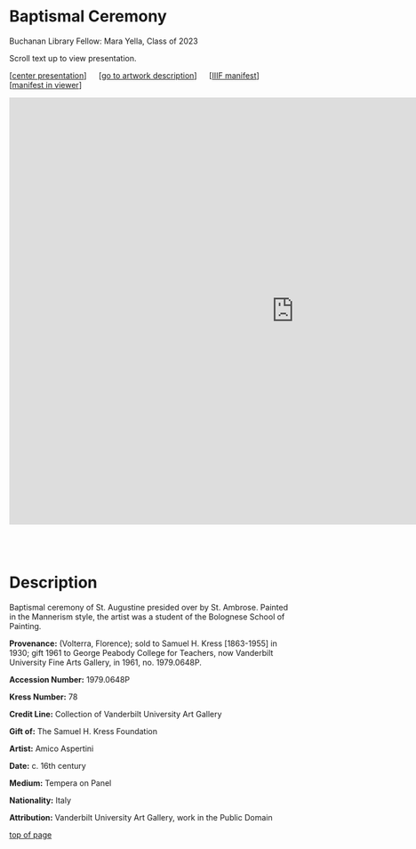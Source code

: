 # Baptismal Ceremony

Buchanan Library Fellow: Mara Yella, Class of 2023

Scroll text up to view presentation.

\[[center presentation](#viewer)\] &emsp; \[[go to artwork description](#description)\] &emsp; \[<a href="https://iiif-manifest.library.vanderbilt.edu/gallery/1979/1979.0648P.json" target="_blank">IIIF manifest</a>\] &emsp; \[<a href="https://ncsu-libraries.github.io/annona/tools/#/display?url=https%3A%2F%2Fiiif-manifest.library.vanderbilt.edu%2Fgallery%2F1979%2F1979.0648P.json&viewtype=iiif-storyboard&manifesturl=&settings=%7B%22fullpage%22%3Atrue%7D" target="_blank">manifest in viewer</a>\]

<iframe id="viewer" src="https://www.exhibit.so/exhibits/IVf1ENelbpznAoCZnwyZ?embedded=true" width="1024" height="768" allowfullscreen allow="autoplay" frameborder="0"></iframe>

<br/><br/>

# Description

Baptismal ceremony of St. Augustine​ presided over by St. Ambrose. Painted in the Mannerism style, the artist was a student of the Bolognese School of Painting.

**Provenance:** (Volterra, Florence); sold to Samuel H. Kress [1863-1955] in 1930; gift 1961 to George Peabody College for Teachers, now Vanderbilt University Fine Arts Gallery, in 1961, no. 1979.0648P.

**Accession Number:** 1979.0648P

**Kress Number:** 78

**Credit Line:** Collection of Vanderbilt University Art Gallery

**Gift of:** The Samuel H. Kress Foundation

**Artist:** Amico Aspertini

**Date:** c. 16th century

**Medium:** Tempera on Panel

**Nationality:** Italy

**Attribution:** Vanderbilt University Art Gallery, work in the Public Domain

[top of page](#title)
